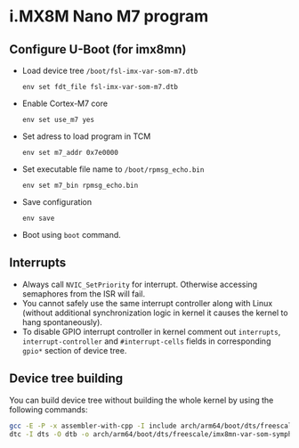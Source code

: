 # i.MX8M Nano M7 program

## Configure U-Boot (for imx8mn)

+ Load device tree `/boot/fsl-imx-var-som-m7.dtb`

  ```uboot
  env set fdt_file fsl-imx-var-som-m7.dtb
  ```

+ Enable Cortex-M7 core

  ```uboot
  env set use_m7 yes
  ```

+ Set adress to load program in TCM

  ```uboot
  env set m7_addr 0x7e0000
  ```

+ Set executable file name to `/boot/rpmsg_echo.bin`

  ```uboot
  env set m7_bin rpmsg_echo.bin
  ```

+ Save configuration

  ```uboot
  env save
  ```

+ Boot using `boot` command.

## Interrupts

+ Always call `NVIC_SetPriority` for interrupt. Otherwise accessing semaphores from the ISR will fail.
+ You cannot safely use the same interrupt controller along with Linux (without additional synchronization logic in kernel it causes the kernel to hang spontaneously).
+ To disable GPIO interrupt controller in kernel comment out `interrupts`, `interrupt-controller` and `#interrupt-cells` fields in corresponding `gpio*` section of device tree.

## Device tree building

You can build device tree without building the whole kernel by using the following commands:

```bash
gcc -E -P -x assembler-with-cpp -I include arch/arm64/boot/dts/freescale/imx8mn-var-som-symphony-m7.dts | \
dtc -I dts -O dtb -o arch/arm64/boot/dts/freescale/imx8mn-var-som-symphony-m7.dtb
```
